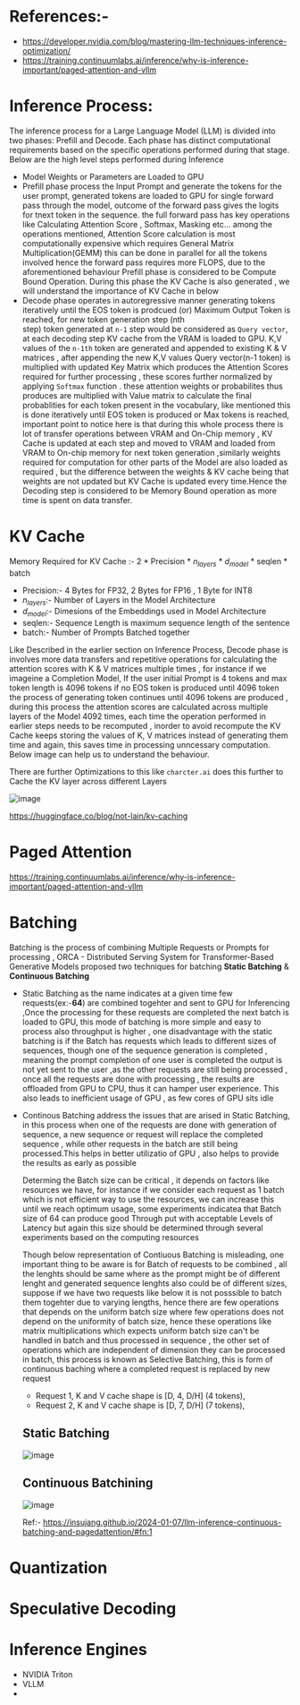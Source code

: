 # References:- 
- https://developer.nvidia.com/blog/mastering-llm-techniques-inference-optimization/
- https://training.continuumlabs.ai/inference/why-is-inference-important/paged-attention-and-vllm
  
# Inference Process:
  The inference process for a Large Language Model (LLM) is divided into two  phases: Prefill and Decode. Each phase has distinct computational requirements based on the specific operations 
  performed during that stage. Below are the high level steps performed during Inference

  
  - Model Weights or Parameters are Loaded to GPU 
  - Prefill phase process the Input Prompt and generate the tokens for the user prompt, generated tokens are loaded to GPU for single forward pass through the model,
    outcome of the forward pass gives the logits for tnext token in the sequence. the full forward pass has key operations like Calculating Attention Score , Softmax, Masking etc...
    among the operations mentioned, Attention Score calculation is most computationally expensive which requires General Matrix Multiplication(GEMM) this can be done in parallel
    for all the tokens involved hence the forward pass requires more FLOPS, due to the aforementioned behaviour Prefill phase is considered to be Compute Bound Operation. During
    this phase the KV Cache is also generated , we will understand the importance of KV Cache in below
  - Decode phase operates in autoregressive manner generating tokens iteratively until the EOS token is prodcued (or) Maximum Output Token is reached, for new token generation step (nth   
    step) token generated at `n-1` step would be considered as `Query vector`, at each decoding step KV cache from the VRAM is loaded to GPU. K,V values of the `n-1th` token  are generated 
    and appended to existing K & V matrices , after appending the new K,V values  Query vector(n-1 token) is multiplied with updated Key Matrix which produces the Attention Scores required for 
    further processing , these scores further normalized by applying `Softmax` function . these attention weights or probabilites thus produces are multiplied with Value matrix to calculate the 
    final probablities for each token present in the vocabulary, like mentioned this is done iteratively until EOS token is produced or Max tokens is reached, important point to notice here is
    that during this whole process there is lot of transfer operations between VRAM and On-Chip memory , KV Cache is updated at each step and moved to VRAM and loaded from VRAM to On-chip memory
    for next token generation ,similarly weights required for computation for other parts of the Model are also loaded as required , but the difference between the weights & KV cache being
    that weights are not updated but KV Cache is updated every time.Hence the Decoding step is considered to be Memory Bound operation as more time is spent on data transfer.
    


# KV Cache

 Memory Required for KV Cache :- 2 * Precision * $n_{layers}$ * $d_{model}$ * seqlen * batch
 - Precision:- 4 Bytes for FP32, 2 Bytes for FP16 , 1 Byte for INT8
 - $n_{layers}$:- Number of Layers in the Model Architecture
 - $d_{model}$:- Dimesions of the Embeddings used in Model Architecture
 - seqlen:- Sequence Length is maximum sequence length of the sentence 
 - batch:- Number of Prompts Batched together

  Like Described in the earlier section on Inference Process, Decode phase is involves more data transfers and repetitive operations for calculating the attention scores with K & V matrices
  multiple times , for instance if we imageine a Completion Model, If the user initial Prompt is 4 tokens and max token length is 4096 tokens if no EOS token is produced until 4096 token
  the process of generating token continues until 4096 tokens are produced , during this process the attention scores are calculated across multiple layers of the Model 4092 times, each time 
  the operation performed in earlier steps needs to be recomputed , inorder to avoid recompute the KV Cache keeps storing the values of K, V matrices instead of generating them time and again,
  this saves time in processing unncessary computation. Below image can help us to understand the behaviour.

  There are further Optimizations to this like `charcter.ai` does this further to Cache the KV layer across different Layers

   ![image](https://github.com/user-attachments/assets/862f1d2e-7041-4735-b62f-591d238c0a2a)

   https://huggingface.co/blog/not-lain/kv-caching

 
# Paged Attention
 https://training.continuumlabs.ai/inference/why-is-inference-important/paged-attention-and-vllm
 
# Batching
  Batching is the process of combining Multiple Requests or Prompts for processing , ORCA - Distributed Serving System for Transformer-Based Generative Models proposed two techniques for
  batching **Static Batching** & **Continuous Batching** 
  - Static Batching as the name indicates at a given time few requests(ex:-**64**) are combined togehter and sent to GPU for Inferencing ,Once the processing for these requests are completed
    the next batch is loaded to GPU, this mode of batching is more simple and easy to process also throughput is higher , one disadvantage with the static batching is if the Batch has requests 
    which leads to different sizes of sequences, though one of the sequence generation is completed , meaning the prompt completion of one user is completed the output is not yet sent to the 
    user ,as the other requests are still being processed , once all the requests are done with processing , the results are offloaded from GPU to CPU, thus it can hamper user experience. This 
    also leads to inefficient usage of GPU , as few cores of GPU sits idle
  - Continous Batching address the issues that are arised in Static Batching, in this process when one of the requests are done with generation of sequence, a new sequence or request will
    replace the completed sequence , while other requests in the batch are still being processed.This helps in better utilizatio of GPU , also helps to provide the results as early as possible

    Determing the Batch size can be critical , it depends on factors like resources we have, for instance if we consider each request as 1 batch which is not efficient way to use the resources, 
    we can increase this until we reach optimum usage, some experiments indicatea that Batch size of 64 can produce good Through put with acceptable Levels of Latency but again this size should
    be determined through several experiments based on the computing resources

    Though below representation of Contiuous Batching is misleading, one important thing to be aware is for Batch of requests to be combined , all the lenghts should be same where as the prompt
    might be of different lenght and generated sequence lenghts also could be of different sizes, suppose if we have two requests like below it is not posssible to batch them togehter due to
    varying lengths, hence there are few operations that depends on the uniform batch size where few operations does not depend on the uniformity of batch size, hence these operations like
    matrix multiplications which expects uniform batch size can't be handled in batch and thus processed in sequence , the other set of operations which are independent of dimension they
    can be processed in batch, this process is known as Selective Batching, this is form of continuous baching where a completed request is replaced by new request

    - Request 1, K and V cache shape is [D, 4, D/H] (4 tokens),
    - Request 2, K and V cache shape is [D, 7, D/H] (7 tokens),

    Static Batching
    ----------------
    ![image](https://github.com/user-attachments/assets/cbf55f1a-28ee-4c69-9a4a-9c4e88f597ed)

    Continuous Batchining
    -------------------
    ![image](https://github.com/user-attachments/assets/6f36fc62-5085-411c-be03-9476d8f7719d)

    Ref:- https://insujang.github.io/2024-01-07/llm-inference-continuous-batching-and-pagedattention/#fn:1
    
    
    
# Quantization
# Speculative Decoding
# Inference Engines
  - NVIDIA Triton
  - VLLM
  - 


